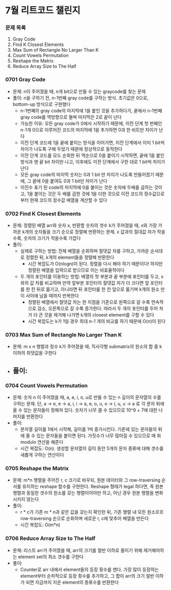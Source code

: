 # 7월 리트코드 챌린지
### 문제 목록
1. Gray Code 
2. Find K Closest Elements
3. Max Sum of Rectangle No Larger Than K
4. Count Vowels Permutation
5. Reshape the Matrix
6. Reduce Array Size to The Half


### 0701 Gray Code
- 문제: n이 주어졌을 때, n개 bit으로 만들 수 있는 graycode를 찾는 문제
- 풀이: n을 구하기 전, n-1번째 gray code를 구하는 방식. 초기값은 0으로, bottom-up 방식으로 구현했다
    - n-1번째의 gray code의 마지막에 1을 붙인 것을 추가하다가, 끝에서 n-1번째 gray code를 역방향으로 돌며 마지막은 2로 끝이 난다
    - 가능한 이유: 모든 gray code가 0에서 시작하기 때문에, 이전 단계 첫 번째인 n-1개 0으로 이루어진 코드의 마지막에 1을 추가하면 0과 한 비트만 차이가 난다
    - 이전 단계 코드에 1을 끝에 붙이는 방식을 이어가면, 이전 단계에서 이미 1 bit씩 차이가 나도록 구해 두었기 때문에 정상적으로 동작한다
    - 이전 단계 코드를 모드 순회한 뒤 역순으로 0을 붙이기 시작하면, 끝에 1을 붙인 방식과 맨 끝 bit 차이만 나고, 이후에도 이전 단계에서 구한 대로 1 bit씩 차이가 난다
    - 모든 gray code의 마지막 숫자는 0과 1 bit 만 차이가 나도록 만들어졌기 때문에, 그 끝에 0을 붙여도 0과 1 bit만 차이가 난다
    - 이진수 표기 된 code의 마지막에 0을 붙이는 것은 숫자에 두배를 곱하는 것이고, 1을 붙이는 것은 두 배를 곱한 것에 1을 더한 것으로 이전 코드의 정수값으로부터 현재 코드의 정수값 배열을 계산할 수 있다

### 0702 Find K Closest Elements
- 문제: 정렬된 배열 arr와 숫자 x, 반환할 숫자의 갯수 k가 주어졌을 때, x와 가장 가까운 k개의 숫자들을 크기 순으로 정렬해 반환하는 문제. x 값과의 절대값 차가 작을수록, 숫자의 크기가 작을수록 가깝다
- 풀이:
    - 실제로 구하는 방법: 전체 배열을 순회하며 절댓값 차를 구하고, 가까운 순서대로 정렬한 뒤, k개의 element들을 정렬해 반환한다
        - 시간 복잡도가 O(nlogn)이 된다. 정렬을 다시 해야 하기 때문이다! 하지만 정렬된 배열을 입력으로 받으므로 이는 비효율적이다
    - 두 개의 포인터를 이용하는 방법: 배열의 첫 부분과 끝 부분에 포인터를 두고, x와의 값 차를 비교하며 만약 앞부분 포인터의 절댓값 차가 더 크다면 앞 포인터를 한 칸 뒤로 옮기고, 아니라면 뒤 포인터를 한 칸 앞으로 옮기며 k개의 원소 만이 사이에 남을 때까지 반복한다
        - 정렬된 배열에서 절댓값 차는 한 지점을 기준으로 왼쪽으로 갈 수록 연속적으로 감소, 오른쪽으로 갈 수록 증가한다. 따라서 두 개의 포인터를 두어 차가 더 큰 것을 제거해 나가면 k개의 closest element를 구할 수 있다
        - 시간 복잡도는 k가 1일 경우 최대 n-1 개의 비교를 하기 때문에 O(n)이 된다

### 0703 Max Sum of Rectangle No Larger Than K
- 문제: m x n 행렬과 정수 k가 주어졌을 때, 직사각형 submatrix의 원소의 합 중 k 이하의 최댓값을 구한다
- 풀이:
    - 

### 0704 Count Vowels Permutation
- 문제: 숫자 n 이 주어졌을 때, a, e, i, o, u로 만들 수 있는 n 길이의 문자열의 수를 구하는 문제. 단, a -> e, e -> a, i, i -> a, e, o, u, o -> i, u, u -> a 로 각 문자 뒤에 올 수 있는 문자들이 정해져 있다. 숫자가 너무 클 수 있으므로 10^9 + 7에 대한 나머지를 반환한다
- 풀이:
    - 문자열 길이를 1에서 시작해, 길이를 1씩 증가시킨다. 기존에 있는 문자들의 뒤에 올 수 있는 문자들을 붙이면 된다. 가짓수가 너무 많아질 수 있으므로 매 회 modulo 연산을 해준다
    - 시간 복잡도: O(n). 생성할 문자열의 길이 동안 5개의 문자 종류에 대해 갯수를 새롭게 구하는 연산이다

### 0705 Reshape the Matrix
- 문제: m*n 행렬을 주어진 r, c 크기로 바꾸되, 원본 데이터와 그 row-traversing 순서를 유지하는 reshape 함수를 구현한다. Reshape 형태가 legal 하다면, 즉 원본 행렬과 동일한 갯수의 원소를 갖는 행렬이어야만 하고, 아닌 경우 원본 행렬을 변화시키지 않는다
- 풀이:
    - r * c가 기존 m * n과 같은 값을 갖는지 확인한 뒤, 기존 행렬 내 모든 원소르르 row-traversing 순으로 순회하며 새로운 r, c에 맞추어 배열을 만든다
    - 시간 복잡도: O(m*n)

### 0706 Reduce Array Size to The Half
- 문제: 리스트 arr가 주어졌을 때, arr의 크기를 절반 이하로 줄이기 위해 제거해야하는 element set의 최소 갯수를 구한다
- 풀이:
    - Counter로 arr 내에서 element들의 등장 횟수를 잰다. 가장 많이 등장하는 element부터 순차적으로 등장 횟수를 추가하고, 그 합이 arr의 크기 절반 이하가 되면 지금까지 지운 element의 종류수를 반환한다